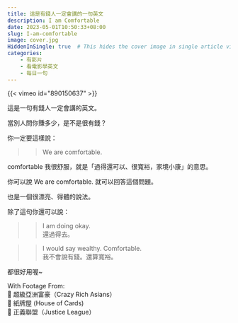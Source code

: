 ```yaml
---
title: 這是有錢人一定會講的一句英文
description: I am Comfortable
date: 2023-05-01T10:50:33+08:00
slug: I-am-comfortable
image: cover.jpg
HiddenInSingle: true  # This hides the cover image in single article view
categories:
    - 有影片
    - 看電影學英文
    - 每日一句
---
```



{{< vimeo id="890150637" >}}

這是一句有錢人一定會講的英文。

當別人問你賺多少，是不是很有錢？

你一定要這樣說：

>> We are comfortable. 

comfortable 我很舒服，就是「過得還可以、很寬裕，家境小康」的意思。

你可以說 We are comfortable. 就可以回答這個問題。

也是一個很漂亮、得體的說法。

除了這句你還可以說：

>> I am doing okay.  
>> 還過得去。

>> I would say wealthy. Comfortable.   
>> 我不會說有錢。還算寬裕。

都很好用喔~


With Footage From:   
🎥 超級亞洲富豪（Crazy Rich Asians）  
🎥 紙牌屋 (House of Cards)  
🎥 正義聯盟（Justice League） 

